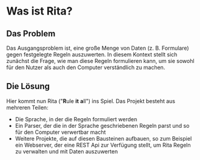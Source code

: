 # Was ist Rita?
## Das Problem
Das Ausgangsproblem ist, eine große Menge von Daten (z. B. Formulare) gegen festgelegte Regeln auszuwerten. In diesem Kontext stellt sich zunächst die Frage, wie man diese Regeln formulieren kann, um sie sowohl für den Nutzer als auch den Computer verständlich zu machen.

## Die Lösung
Hier kommt nun Rita ("**R**ule **it** **a**ll") ins Spiel. Das Projekt besteht aus mehreren Teilen:

- Die Sprache, in der die Regeln formuliert werden
- Ein Parser, der die in der Sprache geschriebenen Regeln parst und so für den Computer verwertbar macht
- Weitere Projekte, die auf diesen Bausteinen aufbauen, so zum Beispiel ein Webserver, der eine REST Api zur Verfügung stellt, um Rita Regeln zu verwalten und mit Daten auszuwerten
